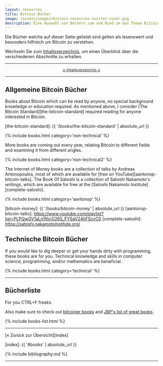 ```yaml
---
layout: resources
title: Bitcoin Bücher
image: /assets/images/bitcoin-resources-twitter-cover.png
description: Eine Auswahl von Büchern zum und Rund um das Thema Bitcoin.
---
```


Die Bücher welche auf dieser Seite gelistet sind gelten als lesenswert und
besonders hilfreich um Bitcoin zu verstehen.

Wechseln Sie zum [Inhaltsverzeichnis](#toc), um einen Überblick über die
verschiedenen Abschnitte zu erhalten.

---

<center>
  <p><small><a href="#toc">↓ Inhaltsverzeichnis ↓</a></small></p>
</center>

---

## Allgemeine Bitcoin Bücher

Books about Bitcoin which can be read by anyone, no special background knowledge
or education required. As mentioned above, I consider [The Bitcoin
Standard][the-bitcoin-standard] required reading for anyone interested in
Bitcoin.

[the-bitcoin-standard]: {{ '/books/the-bitcoin-standard' | absolute_url }}

{% include books.html category='non-technical' %}

More books are coming out every year, relating Bitcoin to different fields
and examining it from different angles.

{% include books.html category='non-technical2' %}

The Internet of Money books are a collection of talks by Andreas Antonopoulos,
most of which are available for [free on YouTube][aantonop-bitcoin-talks]. The
Book Of Satoshi is a collection of Satoshi Nakamoto's writings, which are
available for free at the [Satoshi Nakamoto Institute][complete-satoshi].

{% include books.html category='aantonop' %}

[bitcoin-money]: {{ '/books/bitcoin-money' | absolute_url }}
[aantonop-bitcoin-talks]: https://www.youtube.com/playlist?list=PLPQwGV1aLnTthcG265_FYSaV24hFScvC0
[complete-satoshi]: https://satoshi.nakamotoinstitute.org/

## Technische Bitcoin Bücher

If you would like to dig deeper or get your hands dirty with programming, these
books are for you. Technical knowledge and skills in computer science,
programming, and/or mathematics are beneficial.

{% include books.html category='technical' %}

---

## Bücherliste

For you CTRL+F freaks.

Also make sure to check out [bitcoiner books](https://www.bitcoinerbooks.com/)
and [JBP's list of great books](https://www.jordanbpeterson.com/great-books/).

{% include books-list.html %}

---

[« Zurück zur Übersicht][index]

[index]: {{ '#books' | absolute_url }}

{% include bibliography.md %}

---
